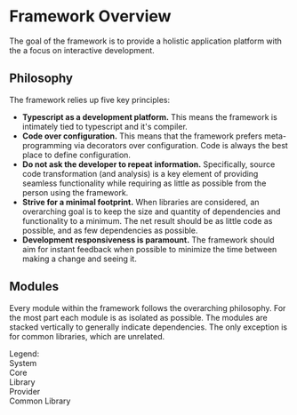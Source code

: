 Framework Overview
====

The goal of the framework is to provide a holistic application platform with the a focus on interactive development.

## Philosophy
The framework relies up five key principles:
* **Typescript as a development platform.**  This means the framework is intimately tied to typescript and it's compiler.
* **Code over configuration.**  This means that the framework prefers meta-programming via decorators over configuration.  Code is always the best place to define configuration.
* **Do not ask the developer to repeat information.**  Specifically, source code transformation (and analysis) is a key element of providing seamless functionality while requiring as little as possible from the person using the framework.
* **Strive for a minimal footprint.**  When libraries are considered, an overarching goal is to keep the size and quantity of dependencies and functionality to a minimum.  The net result should be as little code as possible, and as few dependencies as possible.
* **Development responsiveness is paramount.**  The framework should aim for instant feedback when possible to minimize the time between making a change and seeing it.


## Modules
Every module within the framework follows the overarching philosophy.  For the most part each module is as isolated as possible.  The modules are stacked vertically to generally indicate dependencies.  The only exception is for common libraries, which are unrelated.


<div class="modules">
  <a [class]="page.path" *ngFor="let page of pages" [routerLink]="'/docs/' + page.path" ><span [innerHTML]="page.title.replace('-', ' ')"></span></a>
</div>

<div class="legend">
  <div>Legend:</div>
  <div class="system">System</div>
  <div class="core">Core</div>
  <div class="lib">Library</div>
  <div class="provider">Provider</div>
  <div class="common-lib">Common Library</div>
</div>
